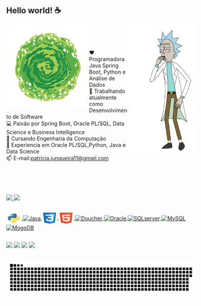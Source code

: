    <div>
 
   
## Hello world! ☕

<div>
  
<img width="180px" align="right"  src="https://raw.githubusercontent.com/Elyabe/Elyabe/master/images/rick-dancing.gif">
<img width="220px" align="left" src="https://raw.githubusercontent.com/Elyabe/elyabe/master/images/portal-3.gif"> 



<br/>
<br/>
<br/>
   
  ❤ Programadora Java Spring Boot, Python e Análise de Dados <br/>
  🔭 Trabalhando atualmente como Desenvolvimento de Software <br/>
  💻 Paixão por Spring Boot, Oracle PL/SQL, Data Science e Business Intelligence <br/>
  🌱 Cursando Engenharia da Computação <br/>
  👯 Experiencia em Oracle PL/SQL,Python, Java e Data Science  <br/>
  📫 E-mail:patricia.junqueira11@gmail.com <br/> 
      
<br/>
<br/>
<br/>
<br/>

<div>
<a href="https://github.com/patriciajunqueira">
<img height="180em" src="https://github-readme-stats.vercel.app/api?username=patriciajunqueira&show_icons=true&theme=dracula&include_all_commits=true&count_private=true"/>
<img height="180em" src="https://github-readme-stats.vercel.app/api/top-langs/?username=patriciajunqueira&layout=compact&langs_count=7&theme=dracula"/>
</div>

##   

  
  
  <img align="center" alt="Python"      height="30" width="40"      src="https://raw.githubusercontent.com/devicons/devicon/master/icons/python/python-original.svg">
  <img align="center" alt="Java"        height="30" width="40"      src="https://cdn.jsdelivr.net/gh/devicons/devicon/icons/java/java-original.svg">
  <img align="center" alt="CSS"         height="30" width="40"      src="https://raw.githubusercontent.com/devicons/devicon/master/icons/css3/css3-original.svg">
  <img align="center" alt="HTML"        height="30" width="40"      src="https://raw.githubusercontent.com/devicons/devicon/master/icons/html5/html5-original.svg">
  <img align="center" alt="Doucher"     height="30" width="40"      src="https://cdn.jsdelivr.net/gh/devicons/devicon/icons/docker/docker-original-wordmark.svg" />
  <img align="center" alt="Oracle"      height="30" width="40"      src="https://cdn.jsdelivr.net/gh/devicons/devicon/icons/oracle/oracle-original.svg" />
  <img align="center" alt="SQLserver"   height="30" width="40"      src="https://img.icons8.com/color/48/000000/microsoft-sql-server.png"/>
  <img align="center" alt="MySQL"       height="40" width="50"      src="https://cdn.jsdelivr.net/gh/devicons/devicon/icons/mysql/mysql-original-wordmark.svg"/>
  <img align="center" alt="MogoDB"      height="30" width="40"      src="https://img.icons8.com/color/48/000000/mongodb.png"/>
   
  

   
##
   
<div>
  <a href="https://instagram.com/pat.junqueira" target="_blank"><img src="https://img.shields.io/badge/-Instagram-%23E4405F?style=for-the-badge&logo=instagram&logoColor=white" target="_blank"></a>
 	<a href="https://www.twitch.tv/patrici71127596" target="_blank"><img src="https://img.shields.io/badge/Twitch-9146FF?style=for-the-badge&logo=twitch&logoColor=white" target="_blank"></a>
  <a href = "mailto:patricia.junqueira11@gmail.com"><img src="https://img.shields.io/badge/Gmail-D14836?style=for-the-badge&logo=gmail&logoColor=white" target="_blank"></a>
  <a href="https://www.linkedin.com/in/patricia-miranda-e-silva-7a7030134/" target="_blank"><img src="https://img.shields.io/badge/-LinkedIn-%230077B5?style=for-the-badge&logo=linkedin&logoColor=white" target="_blank"></a>   
</div>
   
##
  
  
  
  
  
  ![Snake animation](https://github.com/PATRICIAJUNQUEIRA/PATRICIAJUNQUEIRA/blob/output/github-contribution-grid-snake.svg)
  
